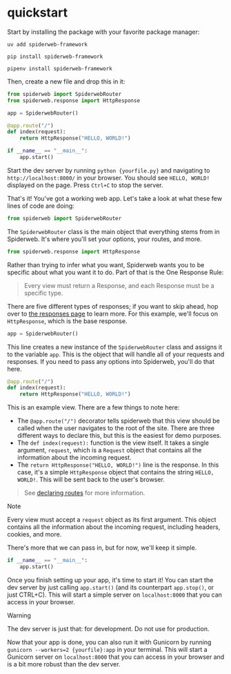 # quickstart

Start by installing the package with your favorite package manager:

<!-- tabs:start -->

<!-- tab:uv -->

```shell
uv add spiderweb-framework
```

<!-- tab:pip -->

```shell
pip install spiderweb-framework
```

<!-- tab:pipenv -->

```shell
pipenv install spiderweb-framework
```

<!-- tabs:end -->

Then, create a new file and drop this in it:

```python
from spiderweb import SpiderwebRouter
from spiderweb.response import HttpResponse

app = SpiderwebRouter()

@app.route("/")
def index(request):
    return HttpResponse("HELLO, WORLD!")

if __name__ == "__main__":
    app.start()
```

Start the dev server by running `python {yourfile.py}` and navigating to `http://localhost:8000/` in your browser. You should see `HELLO, WORLD!` displayed on the page. Press `Ctrl+C` to stop the server.

That's it! You've got a working web app. Let's take a look at what these few lines of code are doing:

```python
from spiderweb import SpiderwebRouter
```

The `SpiderwebRouter` class is the main object that everything stems from in Spiderweb. It's where you'll set your options, your routes, and more.

```python
from spiderweb.response import HttpResponse
```

Rather than trying to infer what you want, Spiderweb wants you to be specific about what you want it to do. Part of that is the One Response Rule:

> Every view must return a Response, and each Response must be a specific type.

There are five different types of responses; if you want to skip ahead, hop over to [the responses page](responses.md) to learn more. For this example, we'll focus on `HttpResponse`, which is the base response.

```python
app = SpiderwebRouter()
```

This line creates a new instance of the `SpiderwebRouter` class and assigns it to the variable `app`. This is the object that will handle all of your requests and responses. If you need to pass any options into Spiderweb, you'll do that here.

```python
@app.route("/")
def index(request):
    return HttpResponse("HELLO, WORLD!")
```

This is an example view. There are a few things to note here:

- The `@app.route("/")` decorator tells spiderweb that this view should be called when the user navigates to the root of the site. There are three different ways to declare this, but this is the easiest for demo purposes.
- The `def index(request):` function is the view itself. It takes a single argument, `request`, which is a `Request` object that contains all the information about the incoming request.
- The `return HttpResponse("HELLO, WORLD!")` line is the response. In this case, it's a simple `HttpResponse` object that contains the string `HELLO, WORLD!`. This will be sent back to the user's browser.

> See [declaring routes](routes.md) for more information.

> [!NOTE]
> Every view must accept a `request` object as its first argument. This object contains all the information about the incoming request, including headers, cookies, and more.
> 
> There's more that we can pass in, but for now, we'll keep it simple.

```python
if __name__ == "__main__":
    app.start()
```

Once you finish setting up your app, it's time to start it! You can start the dev server by just calling `app.start()` (and its counterpart `app.stop()`, or just CTRL+C). This will start a simple server on `localhost:8000` that you can access in your browser.

> [!WARNING]
> The dev server is just that: for development. Do not use for production.

Now that your app is done, you can also run it with Gunicorn by running `gunicorn --workers=2 {yourfile}:app` in your terminal. This will start a Gunicorn server on `localhost:8000` that you can access in your browser and is a bit more robust than the dev server.
